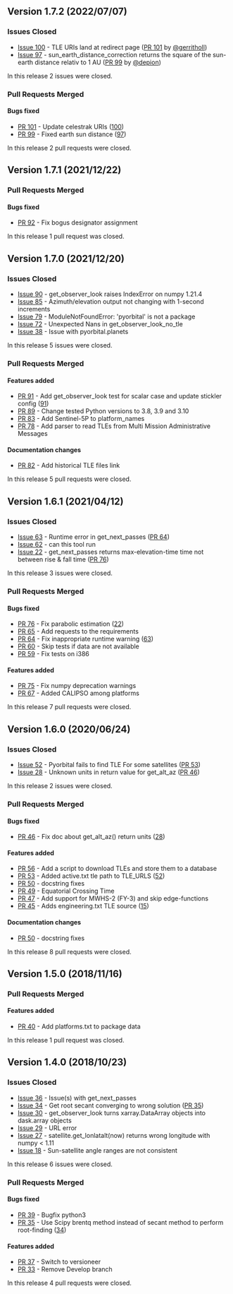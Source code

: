 ## Version 1.7.2 (2022/07/07)

### Issues Closed

* [Issue 100](https://github.com/pytroll/pyorbital/issues/100) - TLE URIs land at redirect page ([PR 101](https://github.com/pytroll/pyorbital/pull/101) by [@gerritholl](https://github.com/gerritholl))
* [Issue 97](https://github.com/pytroll/pyorbital/issues/97) - sun_earth_distance_correction returns the square of the sun-earth distance relativ to 1 AU ([PR 99](https://github.com/pytroll/pyorbital/pull/99) by [@depion](https://github.com/depion))

In this release 2 issues were closed.

### Pull Requests Merged

#### Bugs fixed

* [PR 101](https://github.com/pytroll/pyorbital/pull/101) - Update celestrak URIs ([100](https://github.com/pytroll/pyorbital/issues/100))
* [PR 99](https://github.com/pytroll/pyorbital/pull/99) - Fixed earth sun distance ([97](https://github.com/pytroll/pyorbital/issues/97))

In this release 2 pull requests were closed.


## Version 1.7.1 (2021/12/22)

### Pull Requests Merged

#### Bugs fixed

* [PR 92](https://github.com/pytroll/pyorbital/pull/92) - Fix bogus designator assignment

In this release 1 pull request was closed.


## Version 1.7.0 (2021/12/20)

### Issues Closed

* [Issue 90](https://github.com/pytroll/pyorbital/issues/90) - get_observer_look raises IndexError on numpy 1.21.4
* [Issue 85](https://github.com/pytroll/pyorbital/issues/85) - Azimuth/elevation output not changing with 1-second increments
* [Issue 79](https://github.com/pytroll/pyorbital/issues/79) - ModuleNotFoundError: 'pyorbital' is not a package
* [Issue 72](https://github.com/pytroll/pyorbital/issues/72) - Unexpected Nans in get_observer_look_no_tle
* [Issue 38](https://github.com/pytroll/pyorbital/issues/38) - Issue with pyorbital.planets

In this release 5 issues were closed.

### Pull Requests Merged

#### Features added

* [PR 91](https://github.com/pytroll/pyorbital/pull/91) - Add get_observer_look test for scalar case and update stickler config ([91](https://github.com/pytroll/pyorbital/issues/91))
* [PR 89](https://github.com/pytroll/pyorbital/pull/89) - Change tested Python versions to 3.8, 3.9 and 3.10
* [PR 83](https://github.com/pytroll/pyorbital/pull/83) - Add Sentinel-5P to platform_names
* [PR 78](https://github.com/pytroll/pyorbital/pull/78) - Add parser to read TLEs from Multi Mission Administrative Messages

#### Documentation changes

* [PR 82](https://github.com/pytroll/pyorbital/pull/82) - Add historical TLE files link

In this release 5 pull requests were closed.


## Version 1.6.1 (2021/04/12)

### Issues Closed

* [Issue 63](https://github.com/pytroll/pyorbital/issues/63) - Runtime error in get_next_passes ([PR 64](https://github.com/pytroll/pyorbital/pull/64))
* [Issue 62](https://github.com/pytroll/pyorbital/issues/62) -  can  this tool run 
* [Issue 22](https://github.com/pytroll/pyorbital/issues/22) - get_next_passes returns max-elevation-time time not between rise & fall time ([PR 76](https://github.com/pytroll/pyorbital/pull/76))

In this release 3 issues were closed.

### Pull Requests Merged

#### Bugs fixed

* [PR 76](https://github.com/pytroll/pyorbital/pull/76) - Fix parabolic estimation ([22](https://github.com/pytroll/pyorbital/issues/22))
* [PR 65](https://github.com/pytroll/pyorbital/pull/65) - Add requests to the requirements
* [PR 64](https://github.com/pytroll/pyorbital/pull/64) - Fix inappropriate runtime warning ([63](https://github.com/pytroll/pyorbital/issues/63))
* [PR 60](https://github.com/pytroll/pyorbital/pull/60) - Skip tests if data are not available
* [PR 59](https://github.com/pytroll/pyorbital/pull/59) - Fix tests on i386

#### Features added

* [PR 75](https://github.com/pytroll/pyorbital/pull/75) - Fix numpy deprecation warnings
* [PR 67](https://github.com/pytroll/pyorbital/pull/67) - Added CALIPSO among platforms

In this release 7 pull requests were closed.


## Version 1.6.0 (2020/06/24)

### Issues Closed

* [Issue 52](https://github.com/pytroll/pyorbital/issues/52) - Pyorbital fails to find TLE For some satellites ([PR 53](https://github.com/pytroll/pyorbital/pull/53))
* [Issue 28](https://github.com/pytroll/pyorbital/issues/28) - Unknown units in return value for get_alt_az ([PR 46](https://github.com/pytroll/pyorbital/pull/46))

In this release 2 issues were closed.

### Pull Requests Merged

#### Bugs fixed

* [PR 46](https://github.com/pytroll/pyorbital/pull/46) - Fix doc about get_alt_az() return units ([28](https://github.com/pytroll/pyorbital/issues/28))

#### Features added

* [PR 56](https://github.com/pytroll/pyorbital/pull/56) - Add a script to download TLEs and store them to a database
* [PR 53](https://github.com/pytroll/pyorbital/pull/53) - Added active.txt tle path to TLE_URLS ([52](https://github.com/pytroll/pyorbital/issues/52))
* [PR 50](https://github.com/pytroll/pyorbital/pull/50) - docstring fixes
* [PR 49](https://github.com/pytroll/pyorbital/pull/49) - Equatorial Crossing Time
* [PR 47](https://github.com/pytroll/pyorbital/pull/47) - Add support for MWHS-2 (FY-3) and skip edge-functions
* [PR 45](https://github.com/pytroll/pyorbital/pull/45) - Adds engineering.txt TLE source ([15](https://github.com/pytroll/pyorbital/issues/15))

#### Documentation changes

* [PR 50](https://github.com/pytroll/pyorbital/pull/50) - docstring fixes

In this release 8 pull requests were closed.


## Version 1.5.0 (2018/11/16)

### Pull Requests Merged

#### Features added

* [PR 40](https://github.com/pytroll/pyorbital/pull/40) - Add platforms.txt to package data

In this release 1 pull request was closed.

## Version 1.4.0 (2018/10/23)

### Issues Closed

* [Issue 36](https://github.com/pytroll/pyorbital/issues/36) - Issue(s) with get_next_passes
* [Issue 34](https://github.com/pytroll/pyorbital/issues/34) - Get root secant converging to wrong solution ([PR 35](https://github.com/pytroll/pyorbital/pull/35))
* [Issue 30](https://github.com/pytroll/pyorbital/issues/30) - get_observer_look turns xarray.DataArray objects into dask.array objects
* [Issue 29](https://github.com/pytroll/pyorbital/issues/29) - URL error
* [Issue 27](https://github.com/pytroll/pyorbital/issues/27) - satellite.get_lonlatalt(now) returns wrong longitude with numpy < 1.11
* [Issue 18](https://github.com/pytroll/pyorbital/issues/18) - Sun-satellite angle ranges are not consistent

In this release 6 issues were closed.

### Pull Requests Merged

#### Bugs fixed

* [PR 39](https://github.com/pytroll/pyorbital/pull/39) - Bugfix python3
* [PR 35](https://github.com/pytroll/pyorbital/pull/35) - Use Scipy brentq method instead of secant method to perform root-finding ([34](https://github.com/pytroll/pyorbital/issues/34))

#### Features added

* [PR 37](https://github.com/pytroll/pyorbital/pull/37) - Switch to versioneer
* [PR 33](https://github.com/pytroll/pyorbital/pull/33) - Remove Develop branch

In this release 4 pull requests were closed.
